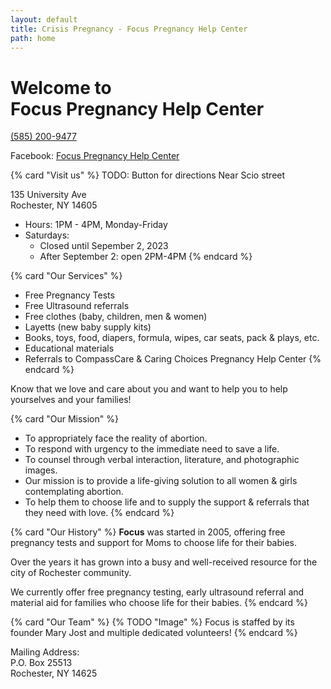 ```yaml
---
layout: default
title: Crisis Pregnancy - Focus Pregnancy Help Center 
path: home
---
```


<div class="container mx-auto flex flex-col justify-center items-center">

<div class="header">
<h1>
  Welcome to
  <br />
  <strong class="bg-clip-text text-transparent bg-gradient-to-r from-blue-500 to-purple-500">
    Focus Pregnancy Help Center
  </strong>
</h1>

<div class="phone">

[(585) 200-9477](tel:5852009477)

</div>



<div class="flex px-4 sp-4">
</div>

Facebook: [Focus Pregnancy Help Center](https://www.facebook.com/focuspregnancyhelpcenter/)
</div>


{% card "Visit us" %}
  TODO: Button for directions
  Near Scio street

  <p class="address px-4">
    135 University Ave
    <br />
    Rochester, NY 14605
  </p>

- Hours: 1PM - 4PM, Monday-Friday
- Saturdays:
    - Closed until Sepember 2, 2023
    - After September 2: open 2PM-4PM
{% endcard %}

{% card "Our Services" %}
- Free Pregnancy Tests
- Free Ultrasound referrals
- Free clothes (baby, children, men & women)
- Layetts (new baby supply kits)
- Books, toys, food, diapers, formula, wipes, car seats, pack & plays, etc.
- Educational materials
- Referrals to CompassCare & Caring Choices Pregnancy Help Center
{% endcard %}

Know that we love and care about you and want to help you to help yourselves and your families!

{% card "Our Mission" %}
- To appropriately face the reality of abortion.
- To respond with urgency to the immediate need to save a life.
- To counsel through verbal interaction, literature, and photographic images.
- Our mission is to provide a life-giving solution to all women & girls contemplating abortion.
- To help them to choose life and to supply the support & referrals that they need with love.
{% endcard %}


{% card "Our History" %}
**Focus** was started in 2005, offering free pregnancy tests and support for Moms to choose life for their babies.

Over the years it has grown into a busy and well-received resource for the city of Rochester community.

We currently offer free pregnancy testing, early ultrasound referral and material aid for families who choose life for their babies.
{% endcard %}

{% card "Our Team" %}
{% TODO "Image" %}
Focus is staffed by its founder Mary Jost and multiple dedicated volunteers!
{% endcard %}

</div>

<p class="address px-4">
  Mailing Address:
  <br />
  P.O. Box 25513
  <br />
  Rochester, NY 14625
</p>